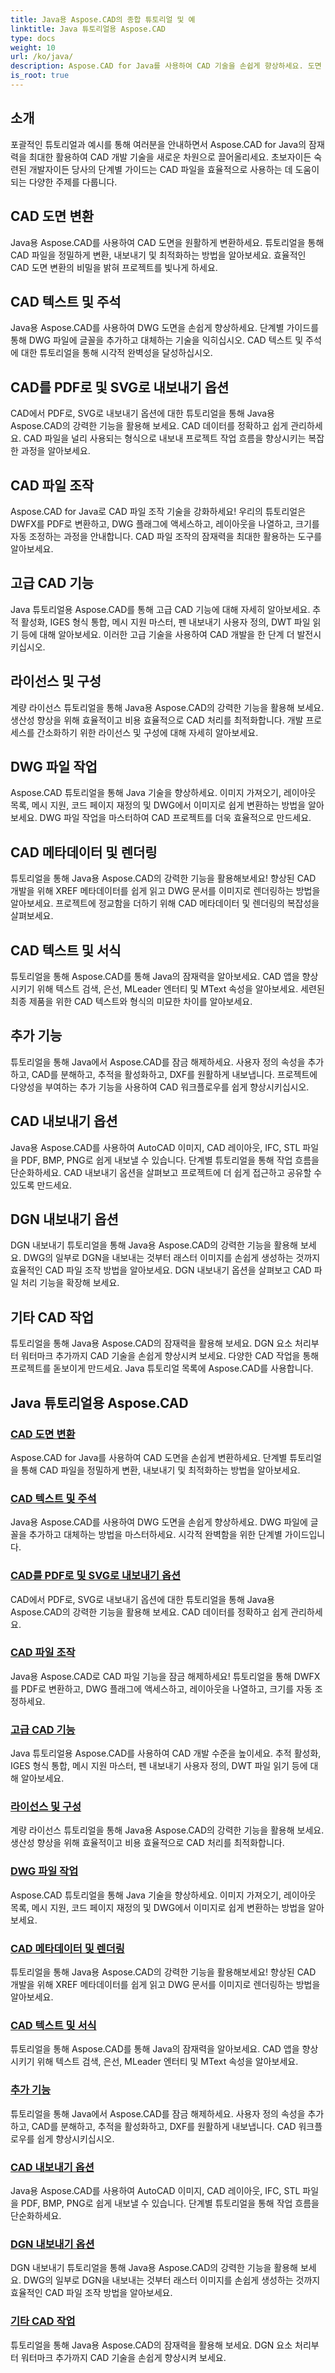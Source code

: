 ```yaml
---
title: Java용 Aspose.CAD의 종합 튜토리얼 및 예
linktitle: Java 튜토리얼용 Aspose.CAD
type: docs
weight: 10
url: /ko/java/
description: Aspose.CAD for Java를 사용하여 CAD 기술을 손쉽게 향상하세요. 도면 변환, 텍스트 주석, 파일 조작, 고급 기능, 라이선스 등에 대한 튜토리얼을 살펴보세요.
is_root: true
---
```


## 소개

포괄적인 튜토리얼과 예시를 통해 여러분을 안내하면서 Aspose.CAD for Java의 잠재력을 최대한 활용하여 CAD 개발 기술을 새로운 차원으로 끌어올리세요. 초보자이든 숙련된 개발자이든 당사의 단계별 가이드는 CAD 파일을 효율적으로 사용하는 데 도움이 되는 다양한 주제를 다룹니다.

## CAD 도면 변환
Java용 Aspose.CAD를 사용하여 CAD 도면을 원활하게 변환하세요. 튜토리얼을 통해 CAD 파일을 정밀하게 변환, 내보내기 및 최적화하는 방법을 알아보세요. 효율적인 CAD 도면 변환의 비밀을 밝혀 프로젝트를 빛나게 하세요.

## CAD 텍스트 및 주석
Java용 Aspose.CAD를 사용하여 DWG 도면을 손쉽게 향상하세요. 단계별 가이드를 통해 DWG 파일에 글꼴을 추가하고 대체하는 기술을 익히십시오. CAD 텍스트 및 주석에 대한 튜토리얼을 통해 시각적 완벽성을 달성하십시오.

## CAD를 PDF로 및 SVG로 내보내기 옵션
CAD에서 PDF로, SVG로 내보내기 옵션에 대한 튜토리얼을 통해 Java용 Aspose.CAD의 강력한 기능을 활용해 보세요. CAD 데이터를 정확하고 쉽게 관리하세요. CAD 파일을 널리 사용되는 형식으로 내보내 프로젝트 작업 흐름을 향상시키는 복잡한 과정을 알아보세요.

## CAD 파일 조작
Aspose.CAD for Java로 CAD 파일 조작 기술을 강화하세요! 우리의 튜토리얼은 DWFX를 PDF로 변환하고, DWG 플래그에 액세스하고, 레이아웃을 나열하고, 크기를 자동 조정하는 과정을 안내합니다. CAD 파일 조작의 잠재력을 최대한 활용하는 도구를 알아보세요.

## 고급 CAD 기능
Java 튜토리얼용 Aspose.CAD를 통해 고급 CAD 기능에 대해 자세히 알아보세요. 추적 활성화, IGES 형식 통합, 메시 지원 마스터, 펜 내보내기 사용자 정의, DWT 파일 읽기 등에 대해 알아보세요. 이러한 고급 기술을 사용하여 CAD 개발을 한 단계 더 발전시키십시오.

## 라이선스 및 구성
계량 라이선스 튜토리얼을 통해 Java용 Aspose.CAD의 강력한 기능을 활용해 보세요. 생산성 향상을 위해 효율적이고 비용 효율적으로 CAD 처리를 최적화합니다. 개발 프로세스를 간소화하기 위한 라이선스 및 구성에 대해 자세히 알아보세요.

## DWG 파일 작업
Aspose.CAD 튜토리얼을 통해 Java 기술을 향상하세요. 이미지 가져오기, 레이아웃 목록, 메시 지원, 코드 페이지 재정의 및 DWG에서 이미지로 쉽게 변환하는 방법을 알아보세요. DWG 파일 작업을 마스터하여 CAD 프로젝트를 더욱 효율적으로 만드세요.

## CAD 메타데이터 및 렌더링
튜토리얼을 통해 Java용 Aspose.CAD의 강력한 기능을 활용해보세요! 향상된 CAD 개발을 위해 XREF 메타데이터를 쉽게 읽고 DWG 문서를 이미지로 렌더링하는 방법을 알아보세요. 프로젝트에 정교함을 더하기 위해 CAD 메타데이터 및 렌더링의 복잡성을 살펴보세요.

## CAD 텍스트 및 서식
튜토리얼을 통해 Aspose.CAD를 통해 Java의 잠재력을 알아보세요. CAD 앱을 향상시키기 위해 텍스트 검색, 은선, MLeader 엔터티 및 MText 속성을 알아보세요. 세련된 최종 제품을 위한 CAD 텍스트와 형식의 미묘한 차이를 알아보세요.

## 추가 기능
튜토리얼을 통해 Java에서 Aspose.CAD를 잠금 해제하세요. 사용자 정의 속성을 추가하고, CAD를 분해하고, 추적을 활성화하고, DXF를 원활하게 내보냅니다. 프로젝트에 다양성을 부여하는 추가 기능을 사용하여 CAD 워크플로우를 쉽게 향상시키십시오.

## CAD 내보내기 옵션
Java용 Aspose.CAD를 사용하여 AutoCAD 이미지, CAD 레이아웃, IFC, STL 파일을 PDF, BMP, PNG로 쉽게 내보낼 수 있습니다. 단계별 튜토리얼을 통해 작업 흐름을 단순화하세요. CAD 내보내기 옵션을 살펴보고 프로젝트에 더 쉽게 접근하고 공유할 수 있도록 만드세요.

## DGN 내보내기 옵션
DGN 내보내기 튜토리얼을 통해 Java용 Aspose.CAD의 강력한 기능을 활용해 보세요. DWG의 일부로 DGN을 내보내는 것부터 래스터 이미지를 손쉽게 생성하는 것까지 효율적인 CAD 파일 조작 방법을 알아보세요. DGN 내보내기 옵션을 살펴보고 CAD 파일 처리 기능을 확장해 보세요.

## 기타 CAD 작업
튜토리얼을 통해 Java용 Aspose.CAD의 잠재력을 활용해 보세요. DGN 요소 처리부터 워터마크 추가까지 CAD 기술을 손쉽게 향상시켜 보세요. 다양한 CAD 작업을 통해 프로젝트를 돋보이게 만드세요. Java 튜토리얼 목록에 Aspose.CAD를 사용합니다.
## Java 튜토리얼용 Aspose.CAD
### [CAD 도면 변환](./cad-drawing-conversion/)
Aspose.CAD for Java를 사용하여 CAD 도면을 손쉽게 변환하세요. 단계별 튜토리얼을 통해 CAD 파일을 정밀하게 변환, 내보내기 및 최적화하는 방법을 알아보세요.
### [CAD 텍스트 및 주석](./cad-text-and-annotation/)
Java용 Aspose.CAD를 사용하여 DWG 도면을 손쉽게 향상하세요. DWG 파일에 글꼴을 추가하고 대체하는 방법을 마스터하세요. 시각적 완벽함을 위한 단계별 가이드입니다.
### [CAD를 PDF로 및 SVG로 내보내기 옵션](./cad-to-pdf-and-svg-export-options/)
CAD에서 PDF로, SVG로 내보내기 옵션에 대한 튜토리얼을 통해 Java용 Aspose.CAD의 강력한 기능을 활용해 보세요. CAD 데이터를 정확하고 쉽게 관리하세요.
### [CAD 파일 조작](./cad-file-manipulation/)
Java용 Aspose.CAD로 CAD 파일 기능을 잠금 해제하세요! 튜토리얼을 통해 DWFX를 PDF로 변환하고, DWG 플래그에 액세스하고, 레이아웃을 나열하고, 크기를 자동 조정하세요.
### [고급 CAD 기능](./advanced-cad-features/)
Java 튜토리얼용 Aspose.CAD를 사용하여 CAD 개발 수준을 높이세요. 추적 활성화, IGES 형식 통합, 메시 지원 마스터, 펜 내보내기 사용자 정의, DWT 파일 읽기 등에 대해 알아보세요.
### [라이선스 및 구성](./licensing-and-configuration/)
계량 라이선스 튜토리얼을 통해 Java용 Aspose.CAD의 강력한 기능을 활용해 보세요. 생산성 향상을 위해 효율적이고 비용 효율적으로 CAD 처리를 최적화합니다.
### [DWG 파일 작업](./dwg-file-operations/)
Aspose.CAD 튜토리얼을 통해 Java 기술을 향상하세요. 이미지 가져오기, 레이아웃 목록, 메시 지원, 코드 페이지 재정의 및 DWG에서 이미지로 쉽게 변환하는 방법을 알아보세요.
### [CAD 메타데이터 및 렌더링](./cad-meta-data-and-rendering/)
튜토리얼을 통해 Java용 Aspose.CAD의 강력한 기능을 활용해보세요! 향상된 CAD 개발을 위해 XREF 메타데이터를 쉽게 읽고 DWG 문서를 이미지로 렌더링하는 방법을 알아보세요.
### [CAD 텍스트 및 서식](./cad-text-and-formatting/)
튜토리얼을 통해 Aspose.CAD를 통해 Java의 잠재력을 알아보세요. CAD 앱을 향상시키기 위해 텍스트 검색, 은선, MLeader 엔터티 및 MText 속성을 알아보세요.
### [추가 기능](./additional-features/)
튜토리얼을 통해 Java에서 Aspose.CAD를 잠금 해제하세요. 사용자 정의 속성을 추가하고, CAD를 분해하고, 추적을 활성화하고, DXF를 원활하게 내보냅니다. CAD 워크플로우를 쉽게 향상시키십시오.
### [CAD 내보내기 옵션](./cad-export-options/)
Java용 Aspose.CAD를 사용하여 AutoCAD 이미지, CAD 레이아웃, IFC, STL 파일을 PDF, BMP, PNG로 쉽게 내보낼 수 있습니다. 단계별 튜토리얼을 통해 작업 흐름을 단순화하세요. 
### [DGN 내보내기 옵션](./dgn-export-options/)
DGN 내보내기 튜토리얼을 통해 Java용 Aspose.CAD의 강력한 기능을 활용해 보세요. DWG의 일부로 DGN을 내보내는 것부터 래스터 이미지를 손쉽게 생성하는 것까지 효율적인 CAD 파일 조작 방법을 알아보세요.
### [기타 CAD 작업](./other-cad-operations/)
튜토리얼을 통해 Java용 Aspose.CAD의 잠재력을 활용해 보세요. DGN 요소 처리부터 워터마크 추가까지 CAD 기술을 손쉽게 향상시켜 보세요.